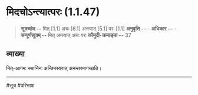 # मिदचोऽन्त्यात्परः (1.1.47)
> **सूत्रच्छेद --** मित् [1.1] अचः [6.1] अन्त्यात् [5.1] परः [1.1]
> **अनुवृत्ति --** -
> **अधिकार --** -
> **सम्पूर्णसूत्रम् --** मित् अन्त्यात् अचः परः
> **कौमुदी-क्रमाङ्क --** 37

## व्याख्या
मित्-आगमः स्थानिनः अन्तिमस्वरात् अनन्तरमागच्छति।

---
#सूत्र #परिभाषा 